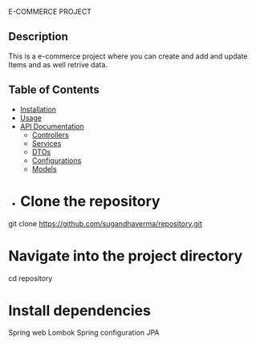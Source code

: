 E-COMMERCE PROJECT
## Description
This is a e-commerce project where you can create and add and update Items and as well retrive data.
## Table of Contents
- [Installation](#installation)
- [Usage](#usage)
- [API Documentation](#api-documentation)
  - [Controllers](#Productcontrollers)
  - [Services](#Productservices,FakeStoreProductSerive)
  - [DTOs](#FakeStoreDtoResponse)
  - [Configurations](#RestTemplateConfig)
  - [Models](#Category,#Product)
- # Clone the repository
git clone https://github.com/sugandhaverma/repository.git
# Navigate into the project directory
cd repository

# Install dependencies
Spring web
Lombok
Spring configuration 
JPA
